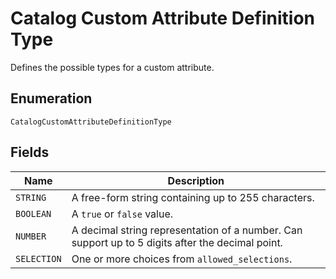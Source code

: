 <!-- Optimized: 2025-10-06 -->
<!-- RPM: 1.6.2.1.1.6.2.1_catalog-custom-attribute-definition-type_20251006 -->
<!-- Session: E2E RPM DNA Application -->
<!-- AOM: RND (Reggie & Dro) -->
<!-- COI: TECHNOLOGY -->
<!-- RPM: HIGH -->
<!-- ACTION: BUILD -->

# Catalog Custom Attribute Definition Type

Defines the possible types for a custom attribute.

## Enumeration

`CatalogCustomAttributeDefinitionType`

## Fields

| Name | Description |
|  --- | --- |
| `STRING` | A free-form string containing up to 255 characters. |
| `BOOLEAN` | A `true` or `false` value. |
| `NUMBER` | A decimal string representation of a number. Can support up to 5 digits after the decimal point. |
| `SELECTION` | One or more choices from `allowed_selections`. |
